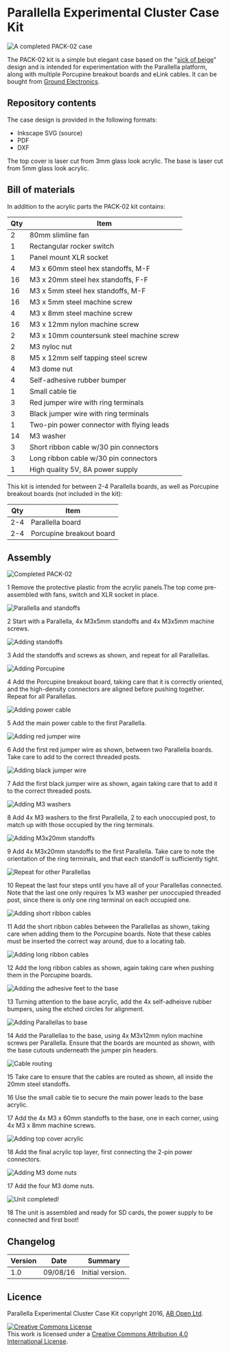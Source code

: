# Parallella Experimental Cluster Case Kit

![A completed PACK-02 case](/images/18-actuallyCompletedAssembly.JPG)

The PACK-02 kit is a simple but elegant case based on the "[sick of beige](http://dangerousprototypes.com/docs/Sick_of_Beige_basic_case_v1)" design and is intended for experimentation with the Parallella platform, along with multiple Porcupine breakout boards and eLink cables. It can be bought from [Ground Electronics](http://groundelectronics.com).

## Repository contents

The case design is provided in the following formats:

* Inkscape SVG (source)
* PDF
* DXF

The top cover is laser cut from 3mm glass look acrylic.
The base is laser cut from 5mm glass look acrylic.

## Bill of materials

In addition to the acrylic parts the PACK-02 kit contains:

| Qty | Item                                |
| --- | ----------------------------------- |
|  2  | 80mm  slimline fan                  |
|  1  | Rectangular rocker switch           |
|  1  | Panel mount XLR socket              |
|  4  | M3 x 60mm steel hex standoffs, M-F  |
|  16 | M3 x 20mm  steel hex standoffs, F-F |
|  16 | M3 x 5mm steel hex standoffs, M-F   |
|  16 | M3 x 5mm steel machine screw        |
|  4  | M3 x 8mm steel machine screw        |
|  16 | M3 x 12mm nylon machine screw       |
|  2  | M3 x 10mm countersunk steel machine screw        |
|  2  | M3 nyloc nut                        |
|  8  | M5 x 12mm self tapping steel screw  |
|  4  | M3 dome nut                         |
|  4  | Self-adhesive rubber bumper         |
|  1  | Small cable tie                     |
|  3  | Red jumper wire with ring terminals |
|  3  | Black jumper wire with ring terminals |
|  1  | Two-pin power connector with flying leads |
|  14 | M3 washer                           |
|  3  | Short ribbon cable w/30 pin connectors |
|  3  | Long ribbon cable w/30 pin connectors |
|  1  | High quality 5V, 8A power supply    |

This kit is intended for between 2-4 Parallella boards, as well as Porcupine breakout boards (not included in the kit):

| Qty | Item                                |
| --- | ----------------------------------- |
| 2-4 | Parallella board                    |
| 2-4 | Porcupine breakout board            |

## Assembly

![Completed PACK-02](/images/00-completedUnit.JPG)

1 Remove the protective plastic from the acrylic panels.The top come pre-assembled with fans, switch and XLR socket in place.

![Parallella and standoffs](/images/01-ParallellaAndStandoffs.JPG)

2 Start with a Parallella, 4x M3x5mm standoffs and 4x M3x5mm machine screws.

![Adding standoffs](/images/02-ParallellaWithStandoffsAttached.JPG)

3 Add the standoffs and screws as shown, and repeat for all Parallellas.

![Adding Porcupine](/images/03-PorcupineOnParallella.JPG)

4 Add the Porcupine breakout board, taking care that it is correctly oriented, and the high-density connectors are aligned before pushing together. Repeat for all Parallellas.

![Adding power cable](/images/04-powerCableOnParallella.JPG)

5 Add the main power cable to the first Parallella.

![Adding red jumper wire](/images/05-firstRedJumperWire.JPG)

6 Add the first red jumper wire as shown, between two Parallella boards. Take care to add to the correct threaded posts.

![Adding black jumper wire](/images/06-firstBlackJumperWire.JPG)

7 Add the first black jumper wire as shown, again taking care that to add it to the correct threaded posts.

![Adding M3 washers](/images/07-twoWashers.JPG)

8 Add 4x M3 washers to the first Parallella, 2 to each unoccupied post, to match up with those occupied by the ring terminals.

![Adding M3x20mm standoffs](/images/08-20mmStandoffs.JPG)

9 Add 4x M3x20mm standoffs to the first Parallella. Take care to note the orientation of the ring terminals, and that each standoff is sufficiently tight.

![Repeat for other Parallellas](/images/09-fourParallellas.JPG)

10 Repeat the last four steps until you have all of your Parallellas connected. Note that the last one only requires 1x M3 washer per unoccupied threaded post, since there is only one ring terminal on each occupied one.

![Adding short ribbon cables](/images/10-shortRibbonCables.JPG)

11 Add the short ribbon cables between the Parallellas as shown, taking care when adding them to the Porcupine boards. Note that these cables must be inserted the correct way around, due to a locating tab.

![Adding long ribbon cables](/images/11-longRibbonCables.JPG)

12 Add the long ribbon cables as shown, again taking care when pushing them in the Porcupine boards.

![Adding the adhesive feet to the base](/images/12-rubberFeet.JPG)

13 Turning attention to the base acrylic, add the 4x self-adheisve rubber bumpers, using the etched circles for alignment.

![Adding Parallellas to base](/images/13-boardsOnBase.JPG)

14 Add the Parallellas to the base, using 4x M3x12mm nylon machine screws per Parallella. Ensure that the boards are mounted as shown, with the base cutouts underneath the jumper pin headers.

![Cable routing](/images/14-cableRouting.JPG)

15 Take care to ensure that the cables are routed as shown, all inside the 20mm steel standoffs.

16 Use the small cable tie to secure the main power leads to the base acrylic.

17 Add the 4x M3 x 60mm standoffs to the base, one in each corner, using 4x M3 x 8mm machine screws.

![Adding top cover acrylic](/images/15-addingTop.JPG)

18 Add the final acrylic top layer, first connecting the 2-pin power connectors.

![Adding M3 dome nuts](/images/16-domeNuts.JPG)

17 Add the four M3 dome nuts.

![Unit completed!](/images/17-unitCompleted.JPG)

18 The unit is assembled and ready for SD cards, the power supply to be connected and first boot!


## Changelog

| Version | Date     | Summary                              |
|---------|----------|--------------------------------------|
| 1.0     | 09/08/16 | Initial version.                     |

## Licence

Parallella Experimental Cluster Case Kit copyright 2016, [AB Open Ltd](http://abopen.com).

<a rel="license" href="http://creativecommons.org/licenses/by/4.0/"><img alt="Creative Commons License" style="border-width:0" src="http://i.creativecommons.org/l/by/4.0/88x31.png" /></a><br />This work is licensed under a <a rel="license" href="http://creativecommons.org/licenses/by/4.0/">Creative Commons Attribution 4.0 International License</a>.
